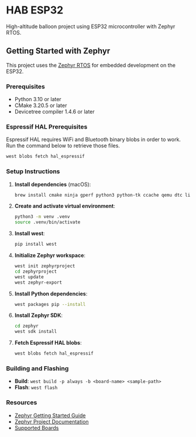 # HAB ESP32

High-altitude balloon project using ESP32 microcontroller with Zephyr RTOS.

## Getting Started with Zephyr

This project uses the [Zephyr RTOS](https://docs.zephyrproject.org/latest/develop/getting_started/index.html) for embedded development on the ESP32.

### Prerequisites

- Python 3.10 or later
- CMake 3.20.5 or later
- Devicetree compiler 1.4.6 or later

### Espressif HAL Prerequisites

Espressif HAL requires WiFi and Bluetooth binary blobs in order to work. Run the command below to retrieve those files.

```bash
west blobs fetch hal_espressif
```

### Setup Instructions

1. **Install dependencies** (macOS):
   ```bash
   brew install cmake ninja gperf python3 python-tk ccache qemu dtc libmagic wget openocd
   ```

2. **Create and activate virtual environment**:
   ```bash
   python3 -m venv .venv
   source .venv/bin/activate
   ```

3. **Install west**:
   ```bash
   pip install west
   ```

4. **Initialize Zephyr workspace**:
   ```bash
   west init zephyrproject
   cd zephyrproject
   west update
   west zephyr-export
   ```

5. **Install Python dependencies**:
   ```bash
   west packages pip --install
   ```

6. **Install Zephyr SDK**:
   ```bash
   cd zephyr
   west sdk install
   ```

7. **Fetch Espressif HAL blobs**:
   ```bash
   west blobs fetch hal_espressif
   ```

### Building and Flashing

- **Build**: `west build -p always -b <board-name> <sample-path>`
- **Flash**: `west flash`

### Resources

- [Zephyr Getting Started Guide](https://docs.zephyrproject.org/latest/develop/getting_started/index.html)
- [Zephyr Project Documentation](https://docs.zephyrproject.org/)
- [Supported Boards](https://docs.zephyrproject.org/latest/boards/index.html)
